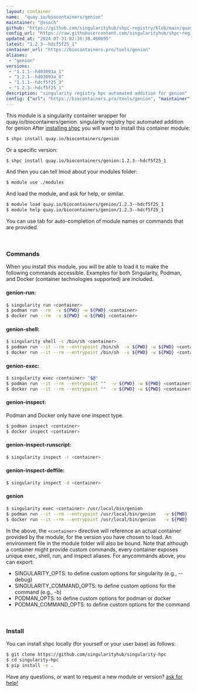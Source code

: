 ```yaml
---
layout: container
name:  "quay.io/biocontainers/genion"
maintainer: "@vsoch"
github: "https://github.com/singularityhub/shpc-registry/blob/main/quay.io/biocontainers/genion/container.yaml"
config_url: "https://raw.githubusercontent.com/singularityhub/shpc-registry/main/quay.io/biocontainers/genion/container.yaml"
updated_at: "2024-07-31 02:36:38.460095"
latest: "1.2.3--hdcf5f25_1"
container_url: "https://biocontainers.pro/tools/genion"
aliases:
 - "genion"
versions:
 - "1.1.1--hd03093a_1"
 - "1.2.1--hd03093a_0"
 - "1.1.1--hdcf5f25_3"
 - "1.2.3--hdcf5f25_1"
description: "singularity registry hpc automated addition for genion"
config: {"url": "https://biocontainers.pro/tools/genion", "maintainer": "@vsoch", "description": "singularity registry hpc automated addition for genion", "latest": {"1.2.3--hdcf5f25_1": "sha256:c8ea3d4c9894b0459e2e0704fd3f7b1d43f2f42bb023c39a03608b4589f009f7"}, "tags": {"1.1.1--hd03093a_1": "sha256:1989da37f4a02cacc6f0484e36e3a155dc70dc74d37ad9b4d930a6df767fe1ab", "1.2.1--hd03093a_0": "sha256:9f5c6a6f7c338dea3df2d065a9eae4356c8e5e3c75b02f35ecc9e544c7fc5e33", "1.1.1--hdcf5f25_3": "sha256:9ff38a22e5ca26e9a86c85ac4e6f23e26f1ce3c922b3ab48be2f091908654cac", "1.2.3--hdcf5f25_1": "sha256:c8ea3d4c9894b0459e2e0704fd3f7b1d43f2f42bb023c39a03608b4589f009f7"}, "docker": "quay.io/biocontainers/genion", "aliases": {"genion": "/usr/local/bin/genion"}}
---
```


This module is a singularity container wrapper for quay.io/biocontainers/genion.
singularity registry hpc automated addition for genion
After [installing shpc](#install) you will want to install this container module:


```bash
$ shpc install quay.io/biocontainers/genion
```

Or a specific version:

```bash
$ shpc install quay.io/biocontainers/genion:1.2.3--hdcf5f25_1
```

And then you can tell lmod about your modules folder:

```bash
$ module use ./modules
```

And load the module, and ask for help, or similar.

```bash
$ module load quay.io/biocontainers/genion/1.2.3--hdcf5f25_1
$ module help quay.io/biocontainers/genion/1.2.3--hdcf5f25_1
```

You can use tab for auto-completion of module names or commands that are provided.

<br>

### Commands

When you install this module, you will be able to load it to make the following commands accessible.
Examples for both Singularity, Podman, and Docker (container technologies supported) are included.

#### genion-run:

```bash
$ singularity run <container>
$ podman run --rm  -v ${PWD} -w ${PWD} <container>
$ docker run --rm  -v ${PWD} -w ${PWD} <container>
```

#### genion-shell:

```bash
$ singularity shell -s /bin/sh <container>
$ podman run --it --rm --entrypoint /bin/sh  -v ${PWD} -w ${PWD} <container>
$ docker run --it --rm --entrypoint /bin/sh  -v ${PWD} -w ${PWD} <container>
```

#### genion-exec:

```bash
$ singularity exec <container> "$@"
$ podman run --it --rm --entrypoint ""  -v ${PWD} -w ${PWD} <container> "$@"
$ docker run --it --rm --entrypoint ""  -v ${PWD} -w ${PWD} <container> "$@"
```

#### genion-inspect:

Podman and Docker only have one inspect type.

```bash
$ podman inspect <container>
$ docker inspect <container>
```

#### genion-inspect-runscript:

```bash
$ singularity inspect -r <container>
```

#### genion-inspect-deffile:

```bash
$ singularity inspect -d <container>
```


#### genion

```bash
$ singularity exec <container> /usr/local/bin/genion
$ podman run --it --rm --entrypoint /usr/local/bin/genion   -v ${PWD} -w ${PWD} <container> -c " $@"
$ docker run --it --rm --entrypoint /usr/local/bin/genion   -v ${PWD} -w ${PWD} <container> -c " $@"
```



In the above, the `<container>` directive will reference an actual container provided
by the module, for the version you have chosen to load. An environment file in the
module folder will also be bound. Note that although a container
might provide custom commands, every container exposes unique exec, shell, run, and
inspect aliases. For anycommands above, you can export:

 - SINGULARITY_OPTS: to define custom options for singularity (e.g., --debug)
 - SINGULARITY_COMMAND_OPTS: to define custom options for the command (e.g., -b)
 - PODMAN_OPTS: to define custom options for podman or docker
 - PODMAN_COMMAND_OPTS: to define custom options for the command

<br>

### Install

You can install shpc locally (for yourself or your user base) as follows:

```bash
$ git clone https://github.com/singularityhub/singularity-hpc
$ cd singularity-hpc
$ pip install -e .
```

Have any questions, or want to request a new module or version? [ask for help!](https://github.com/singularityhub/singularity-hpc/issues)